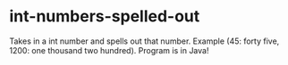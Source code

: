 # int-numbers-spelled-out
Takes in a int number and spells out that number. Example (45: forty five, 1200: one thousand two hundred). 
Program is in Java!
